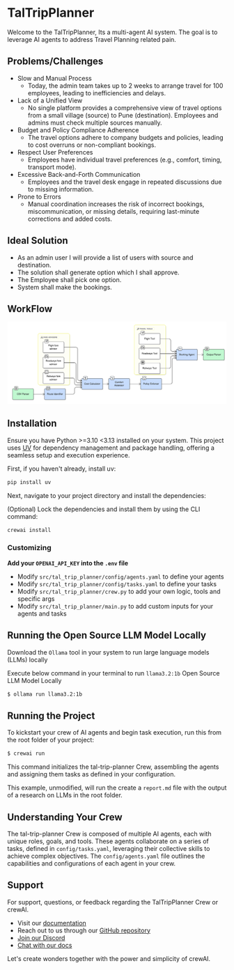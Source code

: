 # TalTripPlanner

Welcome to the TalTripPlanner, Its a multi-agent AI system. The goal is to leverage AI agents to address Travel Planning related pain.

## Problems/Challenges
- Slow and Manual Process
  - Today, the admin team takes up to 2 weeks to arrange travel for 100 employees, leading to inefficiencies and delays.
- Lack of a Unified View
  - No single platform provides a comprehensive view of travel options from a small village (source) to Pune (destination). Employees and admins must check multiple sources manually.
- Budget and Policy Compliance Adherence
  - The travel options adhere to company budgets and policies, leading to cost overruns or non-compliant bookings.
- Respect User Preferences
  - Employees have individual travel preferences (e.g., comfort, timing, transport mode).
- Excessive Back-and-Forth Communication
  - Employees and the travel desk engage in repeated discussions due to missing information.
- Prone to Errors
  - Manual coordination increases the risk of incorrect bookings, miscommunication, or missing details, requiring last-minute corrections and added costs.

## Ideal Solution
- As an admin user I will provide a list of users with source and destination.
- The solution shall generate option which I shall approve.
- The Employee shall pick one option.
- System shall make the bookings. 

## WorkFlow

![Alt text](https://github.com/anupam-talentica/agent-hack/blob/main/workflow.png?raw=true)



## Installation

Ensure you have Python >=3.10 <3.13 installed on your system. This project uses [UV](https://docs.astral.sh/uv/) for dependency management and package handling, offering a seamless setup and execution experience.

First, if you haven't already, install uv:

```bash
pip install uv
```

Next, navigate to your project directory and install the dependencies:

(Optional) Lock the dependencies and install them by using the CLI command:
```bash
crewai install
```
### Customizing

**Add your `OPENAI_API_KEY` into the `.env` file**

- Modify `src/tal_trip_planner/config/agents.yaml` to define your agents
- Modify `src/tal_trip_planner/config/tasks.yaml` to define your tasks
- Modify `src/tal_trip_planner/crew.py` to add your own logic, tools and specific args
- Modify `src/tal_trip_planner/main.py` to add custom inputs for your agents and tasks

## Running the Open Source LLM Model Locally

Download the `Ollama` tool in your system to run large language models (LLMs) locally

Execute below command in your terminal to run `llama3.2:1b` Open Source LLM Model Locally

```bash
$ ollama run llama3.2:1b
```

## Running the Project

To kickstart your crew of AI agents and begin task execution, run this from the root folder of your project:

```bash
$ crewai run
```

This command initializes the tal-trip-planner Crew, assembling the agents and assigning them tasks as defined in your configuration.

This example, unmodified, will run the create a `report.md` file with the output of a research on LLMs in the root folder.

## Understanding Your Crew

The tal-trip-planner Crew is composed of multiple AI agents, each with unique roles, goals, and tools. These agents collaborate on a series of tasks, defined in `config/tasks.yaml`, leveraging their collective skills to achieve complex objectives. The `config/agents.yaml` file outlines the capabilities and configurations of each agent in your crew.

## Support

For support, questions, or feedback regarding the TalTripPlanner Crew or crewAI.
- Visit our [documentation](https://docs.crewai.com)
- Reach out to us through our [GitHub repository](https://github.com/joaomdmoura/crewai)
- [Join our Discord](https://discord.com/invite/X4JWnZnxPb)
- [Chat with our docs](https://chatg.pt/DWjSBZn)

Let's create wonders together with the power and simplicity of crewAI.
